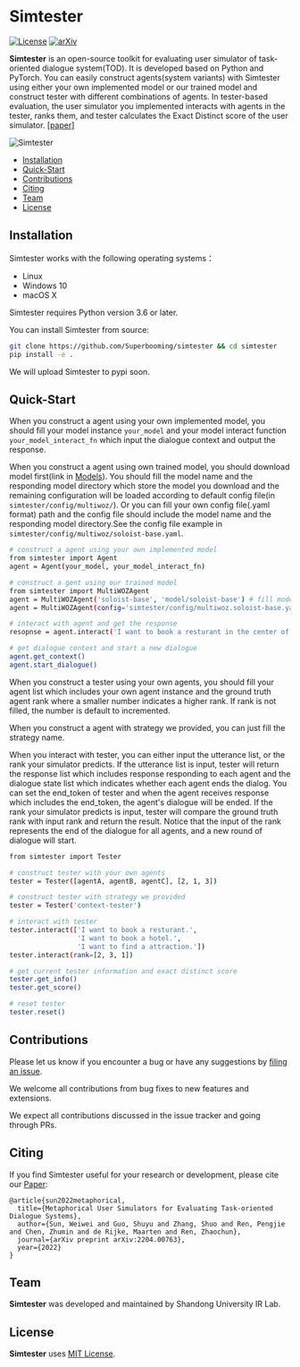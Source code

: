 # Simtester

[comment]: <> ([![Pypi Latest Version]&#40;https://img.shields.io/pypi/v/crslab&#41;]&#40;https://pypi.org/project/crslab&#41;)

[comment]: <> ([![Release]&#40;https://img.shields.io/github/v/release/rucaibox/crslab.svg&#41;]&#40;https://github.com/rucaibox/crslab/releases&#41;)
[![License](https://img.shields.io/badge/License-MIT-blue.svg)](./LICENSE)
[![arXiv](https://img.shields.io/badge/arXiv-Simtester-%23B21B1B)](https://arxiv.org/abs/2204.00763)

[comment]: <> ([![Documentation Status]&#40;https://readthedocs.org/projects/crslab/badge/?version=latest&#41;]&#40;https://crslab.readthedocs.io/en/latest/?badge=latest&#41;)

[comment]: <> (| [Docs]&#40;https://crslab.readthedocs.io/en/latest/?badge=latest&#41;)

[comment]: <> (| [中文版]&#40;./README_CN.md&#41;)

**Simtester** is an open-source toolkit for evaluating user simulator of task-oriented dialogue system(TOD). It is
developed based on Python and PyTorch. You can easily construct agents(system variants) with Simtester using either your
own implemented model or our trained model and construct tester with different combinations of agents. In tester-based
evaluation, the user simulator you implemented interacts with agents in the tester, ranks them, and tester calculates
the Exact Distinct score of the user simulator. [[paper]](https://arxiv.org/pdf/2204.00763.pdf)

![Simtester](resource/fig/tester.png)

- [Installation](#Installation)
- [Quick-Start](#Quick-Start)
- [Contributions](#Contributions)
- [Citing](#Citing)
- [Team](#Team)
- [License](#License)

[comment]: <> (## Updates)

[comment]: <> (2022.10.28:)

[comment]: <> (-Add )

## Installation

Simtester works with the following operating systems：

- Linux
- Windows 10
- macOS X

Simtester requires Python version 3.6 or later.

[comment]: <> (Simtester requires torch version 1.4.0 or later. If you want to use CRSLab with GPU, please ensure that CUDA or CUDAToolkit version is 9.2 or later. Please use the combinations shown in this [Link]&#40;https://pytorch-geometric.com/whl/&#41; to ensure the normal operation of PyTorch Geometric.)

[comment]: <> (You can install from pip:)

[comment]: <> (```bash)

[comment]: <> (pip install crslab)

[comment]: <> (```)

You can install Simtester from source:

```bash
git clone https://github.com/Superbooming/simtester && cd simtester
pip install -e .
```

We will upload Simtester to pypi soon.

## Quick-Start

When you construct a agent using your own implemented model, you should fill your model instance `your_model`
and your model interact function `your_model_interact_fn` which input the dialogue context and output the response.

When you construct a agent using own trained model, you should download model first(link in [Models](#Models)). You
should fill the model name and the responding model directory which store the model you download and the remaining
configuration will be loaded according to default config file(in `simtester/config/multiwoz/`). Or you can fill your own
config file(.yaml format) path and the config file should include the model name and the responding model directory.See
the config file example in `simtester/config/multiwoz/soloist-base.yaml`.

```bash
# construct a agent using your own implemented model 
from simtester import Agent
agent = Agent(your_model, your_model_interact_fn)

# construct a gent using our trained model
from simtester import MultiWOZAgent
agent = MultiWOZAgent('soloist-base', 'model/soloist-base') # fill model name and model directory
agent = MultiWOZAgent(config='simtester/config/multiwoz.soloist-base.yaml') # fill config path

# interact with agent and get the response
resopnse = agent.interact('I want to book a resturant in the center of city.')

# get dialogue context and start a new dialogue
agent.get_context()
agent.start_dialogue()
```

When you construct a tester using your own agents, you should fill your agent list which includes your own agent
instance and the ground truth agent rank where a smaller number indicates a higher rank. If rank is not filled, the
number is default to incremented.

When you construct a agent with strategy we provided, you can just fill the strategy name.

When you interact with tester, you can either input the utterance list, or the rank your simulator predicts. If the
utterance list is input, tester will return the response list which includes response responding to each agent and the
dialogue state list which indicates whether each agent ends the dialog. You can set the end_token of tester and when the
agent receives response which includes the end_token, the agent's dialogue will be ended. If the rank your simulator
predicts is input, tester will compare the ground truth rank with input rank and return the result. Notice that the
input of the rank represents the end of the dialogue for all agents, and a new round of dialogue will start.

```bash
from simtester import Tester

# construct tester with your own agents
tester = Tester([agentA, agentB, agentC], [2, 1, 3])

# construct tester with strategy we provided
tester = Tester('context-tester')

# interact with tester
tester.interact(['I want to book a resturant.', 
                 'I want to book a hotel.', 
                 'I want to find a attraction.'])
tester.interact(rank=[2, 3, 1])

# get current tester information and exact distinct score
tester.get_info()
tester.get_score()

# reset tester
tester.reset()
```

[comment]: <> (## Models)

[comment]: <> (In CRSLab, we unify the task description of conversational recommendation into three sub-tasks, namely recommendation &#40;)

[comment]: <> (recommend user-preferred items&#41;, conversation &#40;generate proper responses&#41; and policy &#40;select proper interactive action&#41;.)

[comment]: <> (The recommendation and conversation sub-tasks are the core of a CRS and have been studied in most of works. The policy)

[comment]: <> (sub-task is needed by recent works, by which the CRS can interact with users through purposeful strategy. As the first)

[comment]: <> (release version, we have implemented 18 models in the four categories of CRS model, Recommendation model, Conversation)

[comment]: <> (model and Policy model.)

[comment]: <> (|       Category       |                            Model                             |      Graph Neural Network?      |       Pre-training Model?       |)

[comment]: <> (| :------------------: | :----------------------------------------------------------: | :-----------------------------: | :-----------------------------: |)

[comment]: <> (|      CRS Model       | [ReDial]&#40;https://arxiv.org/abs/1812.07617&#41;<br/>[KBRD]&#40;https://arxiv.org/abs/1908.05391&#41;<br/>[KGSF]&#40;https://arxiv.org/abs/2007.04032&#41;<br/>[TG-ReDial]&#40;https://arxiv.org/abs/2010.04125&#41;<br/>[INSPIRED]&#40;https://www.aclweb.org/anthology/2020.emnlp-main.654.pdf&#41; |       ×<br/>√<br/>√<br/>×<br/>×       |       ×<br/>×<br/>×<br/>√<br/>√       |)

[comment]: <> (| Recommendation model | Popularity<br/>[GRU4Rec]&#40;https://arxiv.org/abs/1511.06939&#41;<br/>[SASRec]&#40;https://arxiv.org/abs/1808.09781&#41;<br/>[TextCNN]&#40;https://arxiv.org/abs/1408.5882&#41;<br/>[R-GCN]&#40;https://arxiv.org/abs/1703.06103&#41;<br/>[BERT]&#40;https://arxiv.org/abs/1810.04805&#41; | ×<br/>×<br/>×<br/>×<br/>√<br/>× | ×<br/>×<br/>×<br/>×<br/>×<br/>√ |)

[comment]: <> (|  Conversation model  | [HERD]&#40;https://arxiv.org/abs/1507.04808&#41;<br/>[Transformer]&#40;https://arxiv.org/abs/1706.03762&#41;<br/>[GPT-2]&#40;http://www.persagen.com/files/misc/radford2019language.pdf&#41; |          ×<br/>×<br/>×          |          ×<br/>×<br/>√          |)

[comment]: <> (|     Policy model     | PMI<br/>[MGCG]&#40;https://arxiv.org/abs/2005.03954&#41;<br/>[Conv-BERT]&#40;https://arxiv.org/abs/2010.04125&#41;<br/>[Topic-BERT]&#40;https://arxiv.org/abs/2010.04125&#41;<br/>[Profile-BERT]&#40;https://arxiv.org/abs/2010.04125&#41; |    ×<br/>×<br/>×<br/>×<br/>×    |    ×<br/>×<br/>√<br/>√<br/>√    |)

[comment]: <> (Among them, the four CRS models integrate the recommendation model and the conversation model to improve each other,)

[comment]: <> (while others only specify an individual task.)

[comment]: <> (For Recommendation model and Conversation model, we have respectively implemented the following commonly-used automatic)

[comment]: <> (evaluation metrics:)

[comment]: <> (|        Category        |                           Metrics                            |)

[comment]: <> (| :--------------------: | :----------------------------------------------------------: |)

[comment]: <> (| Recommendation Metrics |      Hit@{1, 10, 50}, MRR@{1, 10, 50}, NDCG@{1, 10, 50}      |)

[comment]: <> (|  Conversation Metrics  | PPL, BLEU-{1, 2, 3, 4}, Embedding Average/Extreme/Greedy, Distinct-{1, 2, 3, 4} |)

[comment]: <> (|     Policy Metrics     |        Accuracy, Hit@{1,3,5}           |)

[comment]: <> (## Datasets)

[comment]: <> (We have collected and preprocessed 6 commonly-used human-annotated datasets, and each dataset was matched with proper)

[comment]: <> (KGs as shown below:)

[comment]: <> (|                           Dataset                            | Dialogs | Utterances |   Domains    | Task Definition | Entity KG  |  Word KG   |)

[comment]: <> (| :----------------------------------------------------------: | :-----: | :--------: | :----------: | :-------------: | :--------: | :--------: |)

[comment]: <> (|       [ReDial]&#40;https://redialdata.github.io/website/&#41;        | 10,006  |  182,150   |    Movie     |       --        |  DBpedia   | ConceptNet |)

[comment]: <> (|      [TG-ReDial]&#40;https://github.com/RUCAIBox/TG-ReDial&#41;      | 10,000  |  129,392   |    Movie     |   Topic Guide   | CN-DBpedia |   HowNet   |)

[comment]: <> (|        [GoRecDial]&#40;https://arxiv.org/abs/1909.03922&#41;         |  9,125  |  170,904   |    Movie     |  Action Choice  |  DBpedia   | ConceptNet |)

[comment]: <> (|        [DuRecDial]&#40;https://arxiv.org/abs/2005.03954&#41;         | 10,200  |  156,000   | Movie, Music |    Goal Plan    | CN-DBpedia |   HowNet   |)

[comment]: <> (|      [INSPIRED]&#40;https://github.com/sweetpeach/Inspired&#41;      |  1,001  |   35,811   |    Movie     | Social Strategy |  DBpedia   | ConceptNet |)

[comment]: <> (| [OpenDialKG]&#40;https://github.com/facebookresearch/opendialkg&#41; | 13,802  |   91,209   | Movie, Book  |  Path Generate  |  DBpedia   | ConceptNet |)

[comment]: <> (## Performance)

[comment]: <> (We have trained and test the integrated models on the TG-Redial dataset, which is split into training, validation and)

[comment]: <> (test sets using a ratio of 8:1:1. For each conversation, we start from the first utterance, and generate reply)

[comment]: <> (utterances or recommendations in turn by our model. We perform the evaluation on the three sub-tasks.)

[comment]: <> (### Recommendation Task)

[comment]: <> (|   Model   |    Hit@1    |   Hit@10   |   Hit@50   |    MRR@1    |   MRR@10   |   MRR@50   |   NDCG@1    |  NDCG@10   |  NDCG@50   |)

[comment]: <> (| :-------: | :---------: | :--------: | :--------: | :---------: | :--------: | :--------: | :---------: | :--------: | :--------: |)

[comment]: <> (|  SASRec   |  0.000446   |  0.00134   |   0.0160   |   0.000446  |  0.000576  |  0.00114   |  0.000445   |  0.00075   |  0.00380   |)

[comment]: <> (|  TextCNN  |   0.00267   |   0.0103   |   0.0236   |   0.00267   |  0.00434   |  0.00493   |   0.00267   |  0.00570   |  0.00860   |)

[comment]: <> (|   BERT    |   0.00722   |  0.00490   |   0.0281   |   0.00722   |   0.0106   |   0.0124   |   0.00490   |   0.0147   |   0.0239   |)

[comment]: <> (|   KBRD    |   0.00401   |   0.0254   |   0.0588   |   0.00401   |  0.00891   |   0.0103   |   0.00401   |   0.0127   |   0.0198   |)

[comment]: <> (|   KGSF    |   0.00535   | **0.0285** | **0.0771** |   0.00535   |   0.0114   | **0.0135** |   0.00535   | **)

[comment]: <> (0.0154** | **0.0259** |)

[comment]: <> (| TG-ReDial | **0.00793** |   0.0251   |   0.0524   | **0.00793** | **0.0122** |   0.0134   | **)

[comment]: <> (0.00793** |   0.0152   |   0.0211   |)

[comment]: <> (### Conversation Task)

[comment]: <> (|    Model    |  BLEU@1   |  BLEU@2   |   BLEU@3   |   BLEU@4   |  Dist@1  |  Dist@2  |  Dist@3  |  Dist@4  |  Average  |  Extreme  |  Greedy   |   PPL    |)

[comment]: <> (| :---------: | :-------: | :-------: | :--------: | :--------: | :------: | :------: | :------: | :------: | :-------: | :-------: | :-------: | :------: |)

[comment]: <> (|    HERD     |   0.120   |  0.0141   |  0.00136   |  0.000350  |  0.181   |  0.369   |  0.847   |   1.30   |   0.697   |   0.382   |   0.639   |   472    |)

[comment]: <> (| Transformer |   0.266   |  0.0440   |   0.0145   |  0.00651   |  0.324   |  0.837   |   2.02   |   3.06   |   0.879   |   0.438   |   0.680   |   30.9   |)

[comment]: <> (|    GPT2     |  0.0858   |  0.0119   |  0.00377   |   0.0110   | **2.35** | **4.62** | **8.84** | **)

[comment]: <> (12.5** |   0.763   |   0.297   |   0.583   |   9.26   |)

[comment]: <> (|    KBRD     |   0.267   |  0.0458   |   0.0134   |  0.00579   |  0.469   |   1.50   |   3.40   |   4.90   |   0.863   |   0.398   |   0.710   |   52.5   |)

[comment]: <> (|    KGSF     | **0.383** | **0.115** | **0.0444** | **0.0200** |  0.340   |  0.910   |   3.50   |   6.20   | **)

[comment]: <> (0.888** | **0.477** | **0.767** |   50.1   |)

[comment]: <> (|  TG-ReDial  |   0.125   |  0.0204   |  0.00354   |  0.000803  |  0.881   |   1.75   |   7.00   |   12.0   |   0.810   |   0.332   |   0.598   | **)

[comment]: <> (7.41** |)

[comment]: <> (### Policy Task)

[comment]: <> (|   Model    |   Hit@1   |  Hit@10   |  Hit@50   |   MRR@1   |  MRR@10   |  MRR@50   |  NDCG@1   |  NDCG@10  |  NDCG@50  |)

[comment]: <> (| :--------: | :-------: | :-------: | :-------: | :-------: | :-------: | :-------: | :-------: | :-------: | :-------: |)

[comment]: <> (|    MGCG    |   0.591   |   0.818   |   0.883   |   0.591   |   0.680   |   0.683   |   0.591   |   0.712   |   0.729   |)

[comment]: <> (| Conv-BERT  |   0.597   |   0.814   |   0.881   |   0.597   |   0.684   |   0.687   |   0.597   |   0.716   |   0.731   |)

[comment]: <> (| Topic-BERT |   0.598   |   0.828   |   0.885   |   0.598   |   0.690   |   0.693   |   0.598   |   0.724   |   0.737   |)

[comment]: <> (| TG-ReDial  | **0.600** | **0.830** | **0.893** | **0.600** | **0.693** | **0.696** | **0.600** | **0.727** | **)

[comment]: <> (0.741** |)

[comment]: <> (The above results were obtained from our CRSLab in preliminary experiments. However, these algorithms were implemented)

[comment]: <> (and tuned based on our understanding and experiences, which may not achieve their optimal performance. If you could)

[comment]: <> (yield a better result for some specific algorithm, please kindly let us know. We will update this table after the)

[comment]: <> (results are verified.)

[comment]: <> (## Releases)

[comment]: <> (| Releases |     Date      |   Features   |)

[comment]: <> (| :------: | :-----------: | :----------: |)

[comment]: <> (|  v0.1.1  | 1 / 4 / 2021  | Basic CRSLab |)

[comment]: <> (|  v0.1.2  | 3 / 28 / 2021 |    CRSLab    |)

## Contributions

Please let us know if you encounter a bug or have any suggestions
by [filing an issue](https://github.com/Superbooming/simtester/issues).

We welcome all contributions from bug fixes to new features and extensions.

We expect all contributions discussed in the issue tracker and going through PRs.

## Citing

If you find Simtester useful for your research or development, please cite
our [Paper](https://arxiv.org/pdf/2204.00763.pdf):

```
@article{sun2022metaphorical,
  title={Metaphorical User Simulators for Evaluating Task-oriented Dialogue Systems},
  author={Sun, Weiwei and Guo, Shuyu and Zhang, Shuo and Ren, Pengjie and Chen, Zhumin and de Rijke, Maarten and Ren, Zhaochun},
  journal={arXiv preprint arXiv:2204.00763},
  year={2022}
}
```

## Team

**Simtester** was developed and maintained by Shandong University IR Lab.

## License

**Simtester** uses [MIT License](./LICENSE).